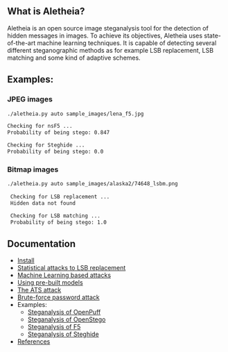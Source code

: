 
## What is Aletheia?

Aletheia is an open source image steganalysis tool for the detection of hidden messages in images. To achieve its objectives, Aletheia uses state-of-the-art machine learning techniques. It is capable of detecting several different steganographic methods as for example LSB replacement, LSB matching and some kind of adaptive schemes.


## Examples:

### JPEG images
```bash
./aletheia.py auto sample_images/lena_f5.jpg

Checking for nsF5 ...
Probability of being stego: 0.847

Checking for Steghide ...
Probability of being stego: 0.0
```

### Bitmap images
```bash
./aletheia.py auto sample_images/alaska2/74648_lsbm.png 
 
 Checking for LSB replacement ...
 Hidden data not found

 Checking for LSB matching ...
 Probability of being stego: 1.0
```


## Documentation

- [Install](/doc/INSTALL.md)
- [Statistical attacks to LSB replacement](/doc/LSBR.md)
- [Machine Learning based attacks](/doc/ML.md)
- [Using pre-built models](/doc/PRE-BUILT.md)
- [The ATS attack](/doc/ATS.md)
- [Brute-force password attack](/doc/BRUTE-FORCE.md)
- Examples:
	* [Steganalysis of OpenPuff](/doc/OPENPUFF.md)
	* [Steganalysis of OpenStego](/doc/OPENSTEGO.md)
	* [Steganalysis of F5](/doc/F5.md)
	* [Steganalysis of Steghide](/doc/STEGHIDE.md)
- [References](/doc/REFERENCES.md)



